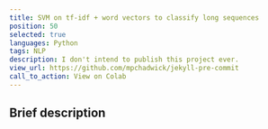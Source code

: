 ```yaml
---
title: SVM on tf-idf + word vectors to classify long sequences
position: 50
selected: true
languages: Python
tags: NLP
description: I don't intend to publish this project ever.
view_url: https://github.com/mpchadwick/jekyll-pre-commit
call_to_action: View on Colab
---
```


## Brief description
